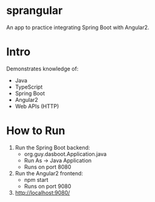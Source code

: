 # sprangular
An app to practice integrating Spring Boot with Angular2.

# Intro
Demonstrates knowledge of:
- Java
- TypeScript
- Spring Boot
- Angular2
- Web APIs (HTTP)

# How to Run
1. Run the Spring Boot backend:
	* org.guy.dasboot.Application.java
	* Run As -> Java Application
	* Runs on port 8080
2. Run the Angular2 frontend:
	* npm start
	* Runs on port 9080
3. [http://localhost:9080/](http://localhost:9080/)